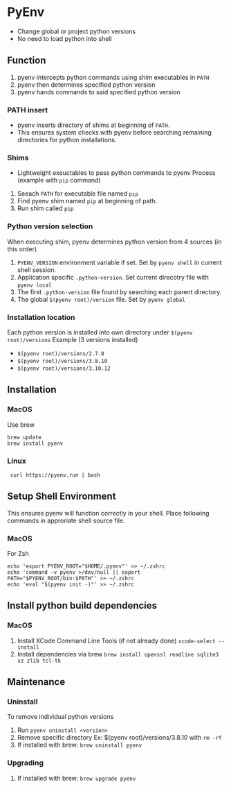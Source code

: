 # PyEnv
- Change global or project python versions
- No need to load python into shell

## Function
1. pyenv intercepts python commands using shim executables in `PATH`
2. pyenv then determines specified python version
3. pyenv hands commands to said specified python version

### PATH insert
- pyenv inserts directory of shims at beginning of `PATH`.
- This ensures system checks with pyenv before searching remaining directories for python installations.

### Shims
- Lightweight exeuctables to pass python commands to pyenv
Process (example with `pip` command)
1. Seeach `PATH` for executable file named `pip`
2. Find pyenv shim named `pip` at beginning of path.
3. Run shim called `pip`

### Python version selection
When executing shim, pyenv determines python version from 4 sources (in this order)
1. `PYENV_VERSION` environment variable if set. Set by `pyenv shell` in current shell session.
2. Application specific `.python-version`. Set current direcotry file with `pyenv local`
3. The first `.python-version` file found by searching each parent directory.
4. The global `$(pyenv root)/version` file. Set by `pyenv global`

### Installation location
Each python version is installed into own directory under `$(pyenv root)/versions`
Example (3 versions installed)
- `$(pyenv root)/versions/2.7.8`
- `$(pyenv root)/versions/3.8.10`
- `$(pyenv root)/versions/3.10.12`


## Installation

### MacOS
Use brew
```
brew update
brew install pyenv
```

### Linux
` curl https://pyenv.run | bash`

## Setup Shell Environment
This ensures pyenv will function correctly in your shell.
Place following commands in approriate shell source file.

### MacOS
For Zsh
```
echo 'export PYENV_ROOT="$HOME/.pyenv"' >> ~/.zshrc
echo 'command -v pyenv >/dev/null || export PATH="$PYENV_ROOT/bin:$PATH"' >> ~/.zshrc
echo 'eval "$(pyenv init -)"' >> ~/.zshrc
```

## Install python build dependencies

### MacOS
1. Install XCode Command Line Tools (if not already done) `xcode-select --install`
2. Install dependencies via brew `brew install openssl readline sqlite3 xz zlib tcl-tk`

## Maintenance

### Uninstall
To remove individual python versions 
1. Run `pyenv uninstall <version>`
2. Remove specific directory Ex: $(pyenv root)/versions/3.8.10 with `rm -rf`
3. If installed with brew: `brew uninstall pyenv`

### Upgrading
1. If installed with brew: `brew upgrade pyenv`
